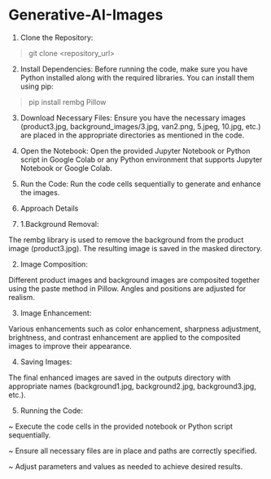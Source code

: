 # Generative-AI-Images

1. Clone the Repository:
 > git clone <repository_url>

2. Install Dependencies:
  Before running the code, make sure you have Python installed along with the required libraries. You can install them using pip:
 > pip install rembg Pillow

3. Download Necessary Files:
   Ensure you have the necessary images (product3.jpg, background_images/3.jpg, van2.png, 5.jpeg, 10.jpg, etc.) are placed in the appropriate directories as mentioned in the      code.
4. Open the Notebook:
Open the provided Jupyter Notebook or Python script in Google Colab or any Python environment that supports Jupyter Notebook or Google Colab.

5. Run the Code:
Run the code cells sequentially to generate and enhance the images.

6. Approach Details
7. 
   1.Background Removal:
   
The rembg library is used to remove the background from the product image (product3.jpg). The resulting image is saved in the masked directory.

   2. Image Composition:
   
Different product images and background images are composited together using the paste method in Pillow. Angles and positions are adjusted for realism.

   3. Image Enhancement:
   
Various enhancements such as color enhancement, sharpness adjustment, brightness, and contrast enhancement are applied to the composited images to improve their appearance.

   4. Saving Images:
   
The final enhanced images are saved in the outputs directory with appropriate names (background1.jpg, background2.jpg, background3.jpg, etc.).

   5. Running the Code:
   
~ Execute the code cells in the provided notebook or Python script sequentially.

~ Ensure all necessary files are in place and paths are correctly specified.

~ Adjust parameters and values as needed to achieve desired results.

  

